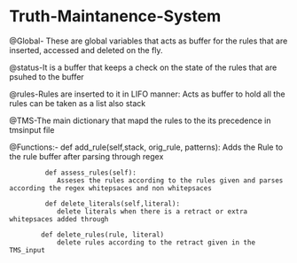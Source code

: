 # Truth-Maintanence-System

@Global- These are global variables that acts as buffer for the rules that are inserted, accessed and deleted on the fly.

@status-It is a buffer that keeps a check on the state of the rules that are psuhed to the buffer

@rules-Rules are inserted to it in LIFO manner: Acts as buffer to hold all the rules can be taken as a list also stack 

@TMS-The main dictionary that mapd the rules to the its precedence in tmsinput file

@Functions:-
             def add_rule(self,stack, orig_rule, patterns):
                Adds the Rule to the rule buffer after parsing through regex

             def assess_rules(self):
                Asseses the rules according to the rules given and parses according the regex whitepsaces and non whitepsaces

             def delete_literals(self,literal):
                delete literals when there is a retract or extra whitepsaces added through 

            def delete_rules(rule, literal)
                delete rules according to the retract given in the TMS_input
